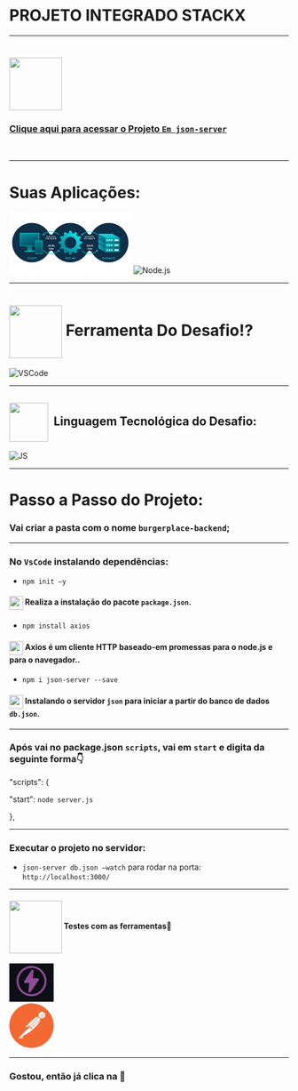 # PROJETO INTEGRADO STACKX

---

### <div align="center">

# <img src="https://media.giphy.com/media/9TFBxN300KpCUI6sBD/giphy.gif" align="center" height="95" width="95">

### [Clique aqui para acessar o Projeto `Em json-server`](https://projetointegrado-back-server.herokuapp.com/)

  <br>

---

# Suas Aplicações:
  
  <img style="width: 220px" alt="json-server" img src="images/Json-Server.jpg">

<img style="width: 100px" alt="Node.js" src="https://media.giphy.com/media/kdFc8fubgS31b8DsVu/giphy.gif">

---
# <img src="https://media.giphy.com/media/eBqEQyWGdgSNgRVLCV/giphy.gif" align="center" height="95" width="95"> Ferramenta Do Desafio⁉

<img style="width: 80px" alt="VSCode" src="https://media.giphy.com/media/IdyAQJVN2kVPNUrojM/giphy.gif">

---
## <img src="https://media.giphy.com/media/JO9WCVmDMbC0eLSlyV/giphy.gif" align="center" height="70" width="70"> &nbsp;Linguagem Tecnológica do Desafio:

<img style="width: 80px" alt="JS" src="https://media.giphy.com/media/ln7z2eWriiQAllfVcn/giphy.gif">

---
# Passo a Passo do Projeto:

### Vai criar a pasta com o nome `burgerplace-backend`;

---
### No `VsCode` instalando dependências:

- `npm init –y`

#### <img src="https://media.giphy.com/media/XwcRflO9HD0Sk6RaRM/giphy.gif" align="center" height="25" width="25"> Realiza a instalação do pacote `package.json`.

- `npm install axios`

#### <img src="https://media.giphy.com/media/XwcRflO9HD0Sk6RaRM/giphy.gif" align="center" height="25" width="25">  Axios é um cliente HTTP baseado-em promessas para o node.js e para o navegador..

- `npm i json-server --save`

#### <img src="https://media.giphy.com/media/XwcRflO9HD0Sk6RaRM/giphy.gif" align="center" height="25" width="25"> Instalando o servidor `json` para iniciar a partir do banco de dados `db.json`.

---

### Após vai no package.json `scripts`, vai em `start` e digita da seguinte forma👇

"scripts": {

  "start": `node server.js`

},

---
### Executar o projeto no servidor:

- `json-server db.json –watch` para rodar na porta: `http://localhost:3000/`

---
#### <img src="https://media.giphy.com/media/eBqEQyWGdgSNgRVLCV/giphy.gif" align="center" height="95" width="95"> Testes com as ferramentas🚀

<img style="width: 80px" alt="thunder-collection" img src="images/thunder-collection.png">

<br>
<img style="width: 80px" alt="postman" img src="images/postman.png">

---
### Gostou, então já clica na 🌟
